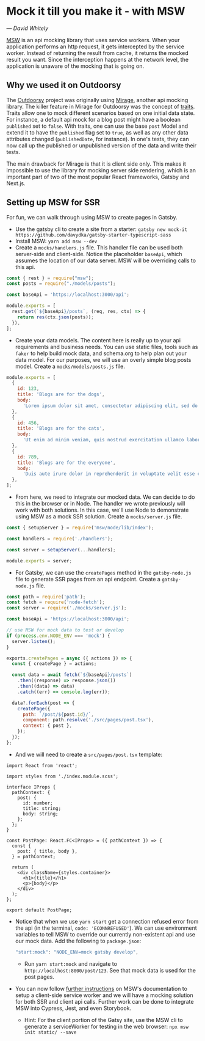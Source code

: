 # Mock it till you make it - with MSW

<i>— David Whitely</i>

[MSW](https://mswjs.io/) is an api mocking library that uses service workers. When your application performs an http request, it gets intercepted by the service worker. Instead of returning the result from cache, it returns the mocked result you want. Since the interception happens at the network level, the application is unaware of the mocking that is going on.

## Why we used it on Outdoorsy

The [Outdoorsy](https://outdoorsy.com) project was originally using [Mirage](https://miragejs.com/), another api mocking library. The killer feature in Mirage for Outdoorsy was the concept of [traits](https://miragejs.com/docs/main-concepts/factories/#traits). Traits allow one to mock different scenarios based on one initial data state. For instance, a default api mock for a blog post might have a boolean `published` set to `false`. With traits, one can use the base `post` Model and extend it to have the `published` flag set to `true`, as well as any other data attributes changed (`publishedDate`, for instance). In one's tests, they can now call up the published or unpublished version of the data and write their tests.

The main drawback for Mirage is that it is client side only. This makes it impossible to use the library for mocking server side rendering, which is an important part of two of the most popular React frameworks, Gatsby and Next.js.

## Setting up MSW for SSR

For fun, we can walk through using MSW to create pages in Gatsby.

- Use the gatsby cli to create a site from a starter: `gatsby new mock-it https://github.com/davydka/gatsby-starter-typescript-sass`
- Install MSW: `yarn add msw --dev`
- Create a `mocks/handlers.js` file. This handler file can be used both server-side and client-side. Notice the placeholder `baseApi`, which assumes the location of our data server. MSW will be overriding calls to this api.

```js
const { rest } = require("msw");
const posts = require("./models/posts");

const baseApi = 'https://localhost:3000/api';

module.exports = [
  rest.get(`${baseApi}/posts`, (req, res, ctx) => {
    return res(ctx.json(posts));
  }),
];
```

- Create your data models. The content here is really up to your api requirements and business needs. You can use static files, tools such as `faker` to help build mock data, and schema.org to help plan out your data model. For our purposes, we will use an overly simple blog posts model. Create a `mocks/models/posts.js` file.

```js
module.exports = [
  {
    id: 123,
    title: 'Blogs are for the dogs',
    body:
      'Lorem ipsum dolor sit amet, consectetur adipiscing elit, sed do eiusmod tempor incididunt ut labore et dolore magna aliqua.',
  },
  {
    id: 456,
    title: 'Blogs are for the cats',
    body:
      'Ut enim ad minim veniam, quis nostrud exercitation ullamco laboris nisi ut aliquip ex ea commodo consequat.',
  },
  {
    id: 789,
    title: 'Blogs are for the everyone',
    body:
      'Duis aute irure dolor in reprehenderit in voluptate velit esse cillum dolore eu fugiat nulla pariatur.',
  },
];
```

- From here, we need to integrate our mocked data. We can decide to do this in the browser or in Node. The handler we wrote previously will work with both solutions. In this case, we'll use Node to demonstrate using MSW as a mock SSR solution. Create a `mocks/server.js` file.

```js
const { setupServer } = require('msw/node/lib/index');

const handlers = require('./handlers');

const server = setupServer(...handlers);

module.exports = server;
```

- For Gatsby, we can use the `createPages` method in the `gatsby-node.js` file to generate SSR pages from an api endpoint. Create a `gatsby-node.js` file.

```js
const path = require('path');
const fetch = require('node-fetch');
const server = require('./mocks/server.js');

const baseApi = 'https://localhost:3000/api';

// use MSW for mock data to test or develop
if (process.env.NODE_ENV === 'mock') {
  server.listen();
}

exports.createPages = async ({ actions }) => {
  const { createPage } = actions;

  const data = await fetch(`${baseApi}/posts`)
    .then((response) => response.json())
    .then((data) => data)
    .catch((err) => console.log(err));

  data?.forEach(post => {
    createPage({
      path: `/post/${post.id}/`,
      component: path.resolve('./src/pages/post.tsx'),
      context: { post },
    });
  });
};
```

- And we will need to create a `src/pages/post.tsx` template:

```tsx
import React from 'react';

import styles from './index.module.scss';

interface IProps {
  pathContext: {
    post: {
      id: number;
      title: string;
      body: string;
    };
  };
}

const PostPage: React.FC<IProps> = ({ pathContext }) => {
  const {
    post: { title, body },
  } = pathContext;

  return (
    <div className={styles.container}>
      <h1>{title}</h1>
      <p>{body}</p>
    </div>
  );
};

export default PostPage;
```

- Notice that when we use `yarn start` get a connection refused error from the api (in the terminal, `code: 'ECONNREFUSED'`). We can use environment variables to tell MSW to override our currently non-existent api and use our mock data. Add the following to `package.json`:

  ```js
  "start:mock": "NODE_ENV=mock gatsby develop",
  ```

  - Run `yarn start:mock` and navigate to `http://localhost:8000/post/123`. See that mock data is used for the post pages.

- You can now follow [further instructions](https://mswjs.io/docs/getting-started/integrate/browser) on MSW's documentation to setup a client-side service worker and we will have a mocking solution for both SSR and client api calls. Further work can be done to integrate MSW into Cypress, Jest, and even Storybook.
  - Hint: For the client portion of the Gatsy site, use the MSW cli to generate a serviceWorker for testing in the web browser: `npx msw init static/ --save`
